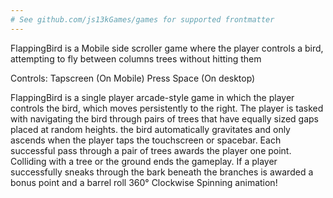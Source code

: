 ```yaml
---
# See github.com/js13kGames/games for supported frontmatter
---
```

FlappingBird is a Mobile side scroller game where the player controls a bird, attempting to fly between columns trees without hitting them

Controls:
    Tapscreen (On Mobile)
    Press Space (On desktop)

FlappingBird is a single player arcade-style game in which the player controls the bird, which moves persistently to the right. The player is tasked with navigating the bird through pairs of trees that have equally sized gaps placed at random heights. the bird automatically gravitates and only ascends when the player taps the touchscreen or spacebar. Each successful pass through a pair of trees awards the player one point. Colliding with a tree or the ground ends the gameplay. If a player successfully sneaks through the bark beneath the branches is awarded a bonus point and a barrel roll 360° Clockwise Spinning animation!